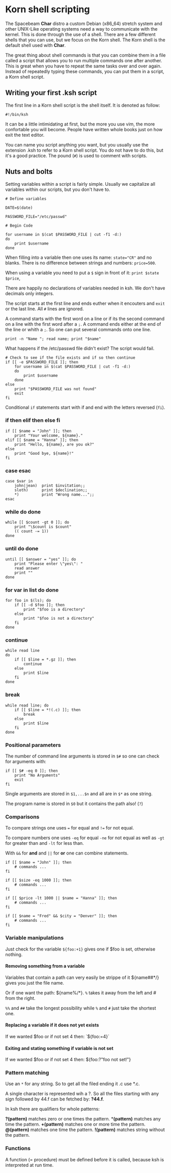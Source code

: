 # Korn shell scripting
The Spacebeam **Char** distro a custom Debian (x86_64) stretch system and other UNIX-Like operating systems need a way to communicate with the kernel. This is done through the use of a shell. There are a few different shells that you can use, but we focus on the Korn shell. The Korn shell is the default shell used with **Char**.

The great thing about shell commands is that you can combine them in a file called a script that allows you to run multiple commands one after another. This is great when you have to repeat the same tasks over and over again. Instead of repeatedly typing these commands, you can put them in a script, a Korn shell script.

## Writing your first .ksh script
The first line in a Korn shell script is the shell itself. It is denoted as follow:

```
#!/bin/ksh
```

It can be a little intimidating at first, but the more you use vim, the more confortable you will become. People have written whole books just on how exit the text editor.

You can name you script anything you want, but you usually use the extension .ksh to refer to a Korn shell script. You do not have to do this, but it's a good practice. The pound (`#`) is used to comment with scripts.

## Nuts and bolts 
Setting variables within a script is fairly simple. Usually we capitalize all variables within our scripts, but you don't have to.

```
# Define variables

DATE=$(date)

PASSWORD_FILE="/etc/passwd"

# Begin Code

for username in $(cat $PASSWORD_FILE | cut -f1 -d:)
do
    print $username
done
```

When filling into a variable then one uses its name: `state="CR"` and no blanks. There is no difference between strings and numbers: `price=500`.

When using a variable you need to put a `$` sign in front of it: `print $state $price`,

There are happily no declarations of variables needed in ksh. We don't have decimals only integers.

The script starts at the first line and ends euther when it encouters and `exit` or the last line. All `#` lines are ignored.

A command starts with the first word on a line or if its the second command on a line with the first word after a `;`. A command ends either at the end of the line or whith a `;`. So one can put several commands onto one line.

```
print -n "Name "; read name; print "$name"
```

What happens if the /etc/passwd file didn't exist? The script would fail.

```
# Check to see if the file exists and if so then continue
if [[ -e $PASSWORD_FILE ]]; then
    for username in $(cat $PASSWORD_FILE | cut -f1 -d:)
    do
        print $username
    done
else
    print "$PASSWORD_FILE was not found"
    exit
fi
```

Conditional `if` statements start with if and end with the letters reversed (`fi`).


### if then elif then else fi
```
if [[ $name = "John" ]]; then
    print "Your welcome, ${name}."
elif [[ $name = "Hanna" ]]; then
    print "Hello, ${name}, are you ok?"
else
    print "Good bye, ${name}!"
fi
```

### case esac
```
case $var in
    john|jean)  print $invitation;;
    sloth)      print $declination;;
    *)          print "Wrong name...";;
esac
```

### while do done
```
while [[ $count -gt 0 ]]; do
    print "\$count is $count"
    (( count -= 1))
done
```

### until do done
```
until [[ $answer = "yes" ]]; do
    print "Please enter \"yes\": "
    read answer
    print ""
done
```

### for var in list do done
```
for foo in $(ls); do
    if [[ -d $foo ]]; then
        print "$foo is a directory"
    else
        print "$foo is not a directory"
    fi
done
```

### continue
```
while read line
do
    if [[ $line = *.gz ]]; then
        continue
    else
        print $line
    fi
done
```

### break
```
while read line; do
    if [[ $line = *!(.c) ]]; then
        break
    else
        print $line
    fi
done
```

### Positional parameters
The number of command line arguments is stored in `$#` so one can check for arguments with:
```
if [[ $# -eq 0 ]]; then
    print "No Arguments"
    exit
fi
```
Single arguments are stored in `$1,...$n` and all are in `$*` as one string.

The program name is stored in `$0` but it contains the path also! (`?`)

### Comparisons
To compare strings one uses `=` for equal and `!=` for not equal.

To compare numbers one uses `-eq` for equal `-ne` for not equal as well as `-gt` for greater than and `-lt` for less than.

With `&&` for **and** and `||` for **or** one can combine statements.

```
if [[ $name = "John" ]]; then
    # commands ...
fi

if [[ $size -eq 1000 ]]; then
    # commands ...
fi

if [[ $price -lt 1000 || $name = "Hanna" ]]; then
    # commands ...
fi

if [[ $name = "Fred" && $city = "Denver" ]]; then
    # commands ...
fi
```

### Variable manipulations
Just check for the variable
`${foo:+1}` gives one if $foo is set, otherwise nothing.

#### Removing something from a variable
Variables that contain a path can very easily be strippe of it ${name##*/} gives you just the file name.

Or if one want the path: ${name%/*}. `%` takes it away from the left and # from the right.

`%%` and `##` take the longest possibility while `%` and `#` just take the shortest one.

#### Replacing a variable if it does not yet exists
If we wanted $foo or if not set 4 then: `${foo:=4}`

#### Exiting and stating something if variable is not set
If we wanted $foo or if not set 4 then: ${foo:?"foo not set!"}


### Pattern matching
Use an `*` for any string. So to get all the filed ending it .c use *.c.

A single character is represented wih a ?. So all the files starting with any sign followed by 44.f can be fetched by: **?44.f**.

In ksh there are qualifiers for whole patterns:

**?(pattern)** matches zero or one times the pattern.
***(pattern)** matches any time the pattern.
**+(pattern)** matches one or more time the pattern.
**@(pattern)** matches one time the pattern.
**!(pattern)** matches string without the pattern.

### Functions
A function (= procedure) must be defined before it is called, because ksh is interpreted at run time.

